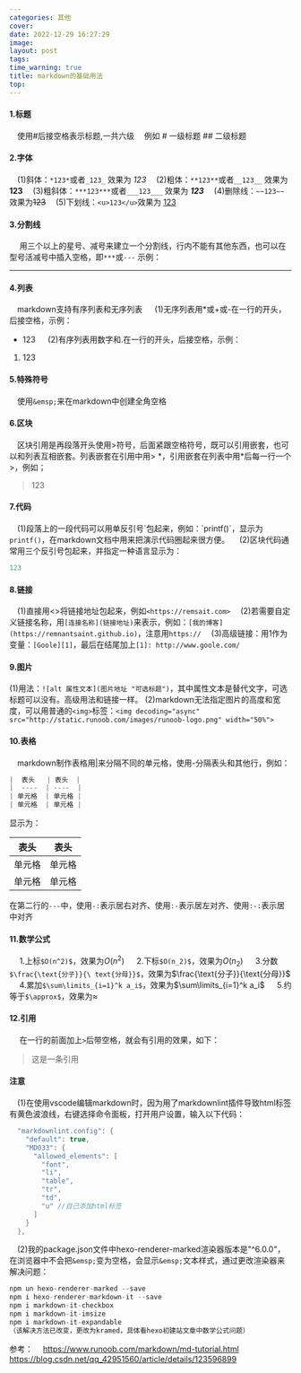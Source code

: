 ```yaml
---
categories: 其他
cover: 
date: 2022-12-29 16:27:29
image: 
layout: post
tags: 
time_warning: true
title: markdown的基础用法
top: 
---
```


#### 1.标题
&emsp;使用#后接空格表示标题,一共六级
&emsp;例如 # 一级标题 ## 二级标题  
#### 2.字体
&emsp;(1)斜体：`*123*`或者`_123_` 效果为 *123*
&emsp;(2)粗体：`**123**`或者`__123__` 效果为 **123**
&emsp;(3)粗斜体：`***123***`或者`___123___` 效果为 ***123***
&emsp;(4)删除线：`~~123~~`效果为~~123~~
&emsp;(5)下划线：`<u>123</u>`效果为 <u>123</u>

#### 3.分割线
&emsp; 用三个以上的星号、减号来建立一个分割线，行内不能有其他东西，也可以在型号活减号中插入空格，即`***`或`---`
示例：
***
#### 4.列表
&emsp;markdown支持有序列表和无序列表
&emsp; (1)无序列表用*或+或-在一行的开头，后接空格，示例：
* 123
&emsp; (2)有序列表用数字和.在一行的开头，后接空格，示例：
1. 123
#### 5.特殊符号
&emsp;使用`&emsp;`来在markdown中创建全角空格
#### 6.区块
&emsp;区块引用是再段落开头使用>符号，后面紧跟空格符号，既可以引用嵌套，也可以和列表互相嵌套。列表嵌套在引用中用> \*，引用嵌套在列表中用*后每一行一个>，例如；
> 123

#### 7.代码
&emsp;(1)段落上的一段代码可以用单反引号\`包起来，例如：\`printf()\`，显示为`printf()`，在markdown文档中用来把演示代码圈起来很方便。
&emsp;(2)区块代码通常用三个反引号包起来，并指定一种语言显示为：
```c++
123
```
#### 8.链接
&emsp;(1)直接用<>将链接地址包起来，例如`<https://remsait.com>`
&emsp;(2)若需要自定义链接名称，用`[连接名称](链接地址)`来表示，例如：`[我的博客](https://remnantsaint.github.io)`，注意用`https://`
&emsp;(3)高级链接：用1作为变量：`[Goole][1]`，最后在结尾加上`[1]: http://www.goole.com/`
#### 9.图片
(1)用法：`![alt 属性文本](图片地址 "可选标题")`，其中属性文本是替代文字，可选标题可以没有。高级用法和链接一样。
(2)markdown无法指定图片的高度和宽度，可以用普通的`<img>`标签：`<img decoding="async" src="http://static.runoob.com/images/runoob-logo.png" width="50%">`

#### 10.表格
&emsp;markdown制作表格用|来分隔不同的单元格，使用-分隔表头和其他行，例如：
```c++
|  表头   | 表头  |
|  ----  | ----  |
| 单元格  | 单元格 |
| 单元格  | 单元格 |
```
显示为：

|  表头   | 表头  |
|  ----  | ----  |
| 单元格  | 单元格 |
| 单元格  | 单元格 |

在第二行的`---`中，使用`-:`表示居右对齐、使用`:-`表示居左对齐、使用`:-:`表示居中对齐
#### 11.数学公式
&emsp; 1.上标`$O(n^2)$`，效果为$O(n^2)$
&emsp; 2.下标`$O(n_2)$`，效果为$O(n_2)$
&emsp; 3.分数`$\frac{\text{分子}}{\ text{分母}}$`，效果为$\frac{\text{分子}}{\text{分母}}$
&emsp; 4.累加`$\sum\limits_{i=1}^k a_i$`，效果为$\sum\limits_{i=1}^k a_i$ 
&emsp; 5.约等于`$\approx$`，效果为$\approx$

#### 12.引用
&emsp; 在一行的前面加上`>`后带空格，就会有引用的效果，如下：
> 这是一条引用


#### 注意
&emsp;(1)在使用vscode编辑markdown时，因为用了markdownlint插件导致html标签有黄色波浪线，右键选择命令面板，打开用户设置，输入以下代码：
```c++
  "markdownlint.config": {
    "default": true,
    "MD033": {
      "allowed_elements": [
        "font",
        "li",
        "table",
        "tr",
        "td",
        "u" //自己添加html标签
      ]
    }
  },
```
&emsp;(2)我的package.json文件中hexo-renderer-marked渲染器版本是"^6.0.0"，在浏览器中不会把`&emsp;`变为空格，会显示`&emsp;`文本样式，通过更改渲染器来解决问题：
```python
npm un hexo-renderer-marked --save
npm i hexo-renderer-markdown-it --save
npm i markdown-it-checkbox
npm i markdown-it-imsize
npm i markdown-it-expandable
（该解决方法已改变，更改为kramed，具体看hexo初建站文章中数学公式问题）
```
参考：
&emsp;<https://www.runoob.com/markdown/md-tutorial.html>
&emsp;<https://blog.csdn.net/qq_42951560/article/details/123596899>